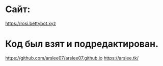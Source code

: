 # Сайт:
https://rosi.bettybot.xyz

# Код был взят и подредактирован.
https://github.com/arslee07/arslee07.github.io
https://arslee.tk/
